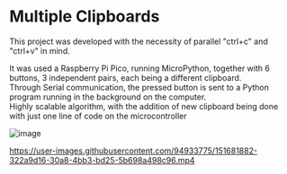 # Multiple Clipboards

This project was developed with the necessity of parallel "ctrl+c" and "ctrl+v" in mind.

It was used a Raspberry Pi Pico, running MicroPython, together with 6 buttons, 3 independent pairs, each being a different clipboard.  
Through Serial communication, the pressed button is sent to a Python program running in the background on the computer.  
Highly scalable algorithm, with the addition of new clipboard being done with just one line of code on the microcontroller

![image](https://user-images.githubusercontent.com/94933775/151689037-08af9a1b-ea22-4494-b38b-43225db0bd54.png)

https://user-images.githubusercontent.com/94933775/151681882-322a9d16-30a8-4bb3-bd25-5b698a498c96.mp4
